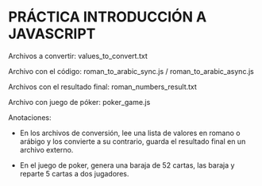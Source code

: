 # PRÁCTICA INTRODUCCIÓN A JAVASCRIPT

Archivos a convertir: values_to_convert.txt

Archivo con el código: roman_to_arabic_sync.js / roman_to_arabic_async.js

Archivos con el resultado final: roman_numbers_result.txt

Archivo con juego de póker: poker_game.js

Anotaciones:

- En los archivos de conversión, lee una lista de valores en romano o arábigo y los convierte a su contrario, guarda el resultado final en un archivo externo.

- En el juego de poker, genera una baraja de 52 cartas, las baraja y reparte 5 cartas a dos jugadores.
